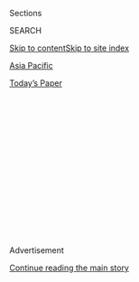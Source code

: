 <div id="app">

<div>

<div>

<div>

<div class="NYTAppHideMasthead css-1q2w90k e1suatyy0">

<div class="section css-ui9rw0 e1suatyy2">

<div class="css-eph4ug er09x8g0">

<div class="css-6n7j50">

</div>

<span class="css-1dv1kvn">Sections</span>

<div class="css-10488qs">

<span class="css-1dv1kvn">SEARCH</span>

</div>

[Skip to content](#site-content)[Skip to site index](#site-index)

</div>

<div id="masthead-section-label" class="css-1wr3we4 eaxe0e00">

[Asia
Pacific](https://www.nytimes3xbfgragh.onion/section/world/asia)

</div>

<div class="css-10698na e1huz5gh0">

</div>

</div>

<div id="masthead-bar-one" class="section hasLinks css-15hmgas e1csuq9d3">

<div class="css-uqyvli e1csuq9d0">

</div>

<div class="css-1uqjmks e1csuq9d1">

</div>

<div class="css-9e9ivx">

[](https://myaccount.nytimes3xbfgragh.onion/auth/login?response_type=cookie&client_id=vi)

</div>

<div class="css-1bvtpon e1csuq9d2">

[Today’s
Paper](https://www.nytimes3xbfgragh.onion/section/todayspaper)

</div>

</div>

</div>

</div>

<div data-aria-hidden="false">

<div id="site-content" data-role="main">

<div>

<div class="css-1aor85t" style="opacity:0.000000001;z-index:-1;visibility:hidden">

<div class="css-1hqnpie">

<div class="css-epjblv">

<span class="css-17xtcya">[Asia
Pacific](/section/world/asia)</span><span class="css-x15j1o">|</span><span class="css-fwqvlz">Top
U.S. Officials Threaten Action on China Over Hong Kong Security
Law</span>

</div>

<div class="css-k008qs">

<div class="css-1iwv8en">

<span class="css-18z7m18"></span>

<div>

</div>

</div>

<span class="css-1n6z4y">https://nyti.ms/2AWe9KZ</span>

<div class="css-1705lsu">

<div class="css-4xjgmj">

<div class="css-4skfbu" data-role="toolbar" data-aria-label="Social Media Share buttons, Save button, and Comments Panel with current comment count" data-testid="share-tools">

  - 
  - 
  - 
  - 
    
    <div class="css-6n7j50">
    
    </div>

  - 
  - 

</div>

</div>

</div>

</div>

</div>

</div>

<div class="css-13pd83m">

</div>

<div id="top-wrapper" class="css-1sy8kpn">

<div id="top-slug" class="css-l9onyx">

Advertisement

</div>

[Continue reading the main
story](#after-top)

<div class="ad top-wrapper" style="text-align:center;height:100%;display:block;min-height:250px">

<div id="top" class="place-ad" data-position="top" data-size-key="top">

</div>

</div>

<div id="after-top">

</div>

</div>

<div>

<div id="sponsor-wrapper" class="css-1hyfx7x">

<div id="sponsor-slug" class="css-19vbshk">

Supported by

</div>

[Continue reading the main
story](#after-sponsor)

<div id="sponsor" class="ad sponsor-wrapper" style="text-align:center;height:100%;display:block">

</div>

<div id="after-sponsor">

</div>

</div>

<div class="css-186x18t">

</div>

<div class="css-1vkm6nb ehdk2mb0">

# Top U.S. Officials Threaten Action on China Over Hong Kong Security Law

</div>

Secretary of State Mike Pompeo and the White House economic adviser,
Kevin Hassett, signaled the Trump administration would punish China.

<div class="css-79elbk" data-testid="photoviewer-wrapper">

<div class="css-z3e15g" data-testid="photoviewer-wrapper-hidden">

</div>

<div class="css-1a48zt4 ehw59r15" data-testid="photoviewer-children">

![<span class="css-16f3y1r e13ogyst0" data-aria-hidden="true">People
protesting a new security law on Friday in Hong Kong. Under the measure,
Chinese officials would be allowed to crack down on political freedom
and dissent in the semiautonomous
territory.</span><span class="css-cnj6d5 e1z0qqy90" itemprop="copyrightHolder"><span class="css-1ly73wi e1tej78p0">Credit...</span><span><span>Lam
Yik Fei for The New York
Times</span></span></span>](https://static01.graylady3jvrrxbe.onion/images/2020/05/22/us/politics/22dc-trump-china/merlin_172730544_faa4f3a7-a743-449f-be2b-e22eb4c39fbd-articleLarge.jpg?quality=75&auto=webp&disable=upscale)

</div>

</div>

<div class="css-18e8msd">

<div class="css-otjvjh epjyd6m0">

<div class="css-nmf14i ey68jwv0" data-aria-hidden="true">

[![Michael
Crowley](https://static01.graylady3jvrrxbe.onion/images/2019/10/25/reader-center/author-michael-crowley/author-michael-crowley-thumbLarge-v2.png
"Michael Crowley")](https://www.nytimes3xbfgragh.onion/by/michael-crowley)[![Edward
Wong](https://static01.graylady3jvrrxbe.onion/images/2018/09/24/multimedia/author-edward-wong/author-edward-wong-thumbLarge-v5.png
"Edward Wong")](https://www.nytimes3xbfgragh.onion/by/edward-wong)[![Ana
Swanson](https://static01.graylady3jvrrxbe.onion/images/2018/12/10/multimedia/author-ana-swanson/author-ana-swanson-thumbLarge.png
"Ana Swanson")](https://www.nytimes3xbfgragh.onion/by/ana-swanson)

</div>

<div class="css-1baulvz">

By [<span class="css-1baulvz" itemprop="name">Michael
Crowley</span>](https://www.nytimes3xbfgragh.onion/by/michael-crowley),
[<span class="css-1baulvz" itemprop="name">Edward
Wong</span>](https://www.nytimes3xbfgragh.onion/by/edward-wong) and
[<span class="css-1baulvz last-byline" itemprop="name">Ana
Swanson</span>](https://www.nytimes3xbfgragh.onion/by/ana-swanson)

</div>

</div>

  - 
    
    <div class="css-ld3wwf e16638kd2">
    
    Published May 22, 2020Updated May 24,
    2020
    
    </div>

  - 
    
    <div class="css-4xjgmj">
    
    <div class="css-pvvomx" data-role="toolbar" data-aria-label="Social Media Share buttons, Save button, and Comments Panel with current comment count" data-testid="share-tools">
    
      - 
      - 
      - 
      - 
        
        <div class="css-6n7j50">
        
        </div>
    
      - 
      - 
    
    </div>
    
    </div>

</div>

</div>

<div class="section meteredContent css-1r7ky0e" name="articleBody" itemprop="articleBody">

<div class="css-1fanzo5 StoryBodyCompanionColumn">

<div class="css-53u6y8">

WASHINGTON — [Secretary of State Mike
Pompeo](https://www.nytimes3xbfgragh.onion/2020/05/21/us/politics/mike-pompeo-inspector-general.html)
said on Friday that a broad new security measure proposed by China would
amount to a “death knell” for Hong Kong’s [political
freedoms](https://www.nytimes3xbfgragh.onion/2019/11/14/business/hong-kong-protests-recession.html),
as Trump administration officials warned of punishments — possibly
including revoking the territory’s special economic and trading status.

A move by the United States to end that special status would subject
goods from Hong Kong to the same American tariffs now applied to ones
from mainland China.

Other economic and visa restrictions that Washington has imposed on
China would also be applied to the semiautonomous territory. That could
deal a major blow to Hong Kong’s historic role as a base for
multinational companies that command global lanes of trade and commerce
from a cluster of skyscrapers on the edge of the South China Sea.

It would also deepen the [sense of
crisis](https://www.nytimes3xbfgragh.onion/2020/03/22/us/politics/coronavirus-us-china.html)
forming around United States-China relations — now at their [worst point
in
decades](https://www.nytimes3xbfgragh.onion/2020/05/01/us/politics/coronavirus-china-trump.html)
— in the wake of the coronavirus pandemic and a 2020 presidential
campaign in which China already features prominently.

</div>

</div>

<div class="css-1fanzo5 StoryBodyCompanionColumn">

<div class="css-53u6y8">

“If Hong Kong loses preferential trade treatment, U.S. tariffs and
export controls on China would apply to Hong Kong,” said [Ryan
Hass](https://www.brookings.edu/experts/ryan-hass/), a China director on
President Barack Obama’s National Security Council and former diplomat
who is now at the Brookings Institution. “This action-reaction sequence
of China tightening its hold on Hong Kong and America responding by
withdrawing preferential treatment would weaken Hong Kong’s status as a
global financial hub.”

On another front to pressure Beijing, the Trump administration [added
more
than](https://www.commerce.gov/news/press-releases/2020/05/commerce-department-add-nine-chinese-entities-related-human-rights)
[30 Chinese
companies](https://www.commerce.gov/news/press-releases/2020/05/commerce-department-add-two-dozen-chinese-companies-ties-wmd-and)
and other entities on Friday to a blacklist that restricts their access
to American technology, saying that they had provided support to the
Chinese military, helped Beijing construct a high-tech surveillance
system and aided in human rights violations against Muslims.

Bipartisan support is also growing in Congress for sanctions on mainland
Chinese officials and entities associated with the proposed Hong Kong
security measure, which is likely to be enacted in coming days.

Mr. Pompeo issued his statement hours after Beijing [unveiled details of
the new security
measure](https://www.nytimes3xbfgragh.onion/2020/05/22/business/china-hong-kong-national-security.html)
that would allow greater crackdowns on political dissent in Hong Kong,
becoming the most senior Trump administration official to aggressively
react against China’s drastic proposal.

A senior White House economic adviser, Kevin Hassett, who formerly
oversaw President Trump’s Council of Economic Advisers, echoed Mr.
Pompeo’s tough talk on Friday.

</div>

</div>

<div class="css-1fanzo5 StoryBodyCompanionColumn">

<div class="css-53u6y8">

“We’re absolutely not going to give China a pass,” [Mr. Hassett told
CNN](https://twitter.com/jimsciutto/status/1263829250785923073), adding,
“It’s a very difficult, scary move.”

Mr. Trump did not comment, however, leaving his intentions unclear. He
has shown limited interest in Hong Kong’s anti-Beijing protest movement
and, despite his public anger at China for its management of the
coronavirus outbreak in Wuhan, has stopped short of condemning its
president, Xi Jinping, with whom he has spent years trying to strike a
huge trade deal.

The pointed statement from Mr. Pompeo, among the government’s most
aggressive China critics, said that the proposal “would be a death knell
for the high degree of autonomy Beijing promised for Hong Kong under the
Sino-British joint declaration” and that it “would inevitably impact our
assessment of ‘one country, two systems’ and the status of the
territory.”

“The United States strongly urges Beijing to reconsider its disastrous
proposal,” he added. “We stand with the people of Hong Kong.”

State Department officials have discussed how China’s proposed national
security law might affect a potential decision to revoke the
preferential trade and economic status that the United States has given
Hong Kong since 1997, when Britain handed control of the territory to
China. A 1992 law has allowed administrations, for purposes of commerce,
to treat Hong Kong under Chinese rule in the same way the American
government did when the territory was a British colony.

Under the Hong Kong Human Rights and Democracy Act, which passed last
fall with bipartisan support in Congress, the State Department is
required to deliver a report each year certifying the semiautonomous
status of Hong Kong — and thus endorsing the continuation of the
preferential treatment. Mr. Trump reluctantly [signed the bill into law
in
November](https://www.nytimes3xbfgragh.onion/2019/11/27/us/politics/trump-hong-kong.html),
at a time when he was trying not to anger Mr. Xi because he was aiming
to secure a trade deal. China’s Foreign Ministry called that measure “a
naked interference in China’s internal affairs.”

Mr. Pompeo said this month he would delay issuing a report to Congress
in order to measure actions that Beijing has taken on Hong Kong. That
was intended to signal to Chinese leaders to ease their hard-line
policies on Hong Kong, but it has not worked so far.

</div>

</div>

<div class="css-1fanzo5 StoryBodyCompanionColumn">

<div class="css-53u6y8">

The State Department spokeswoman, Morgan Ortagus, said in a statement
Thursday that the department was delaying the report to “allow us to
account for any additional actions” that “would further undermine Hong
Kong’s high degree of autonomy.”

The message was clear: American officials are tracking the proposed law,
and American policy toward Hong Kong is in the balance.

On Friday, a spokesman for the Chinese Foreign Ministry, Zhao Lijian,
accused the United States of adopting a “Cold War mentality” and said it
should not interfere in China’s internal affairs. “No one can stop China
from growing stronger,” he added, [according to the Chinese newspaper
Global Times](https://www.globaltimes.cn/content/1189178.shtml).

In the Trump administration, China policy debates have generally been
divided between economic officials wary of conflict that could rattle
markets or disrupt trade talks, and national security officials
[determined to
confront](https://www.nytimes3xbfgragh.onion/2020/05/01/us/politics/coronavirus-china-trump.html)
Beijing’s growing strategic power. That made the harsh words of Mr.
Hassett, a senior economic aide, all the more notable.

“China’s move in Hong Kong is going to be very, very bad for the Chinese
economy and the Hong Kong economy,” Mr. Hassett added in remarks to
reporters at the White House.

Concerns among Trump administration national security officials over
Hong Kong escalated last year, when pro-democracy protesters took to the
streets beginning in the summer and were [confronted at every turn by
the
police](https://www.nytimes3xbfgragh.onion/2019/11/13/world/asia/hong-kong-protests-students.html).
In Beijing, hard-line Chinese officials determined that the police were
not using enough force to suppress the protests.

“This latest move is yet another case of how the Chinese leadership’s
preoccupation with domestic national security considerations override
its considerations of the international repercussions of such a move,”
said Dali L. Yang, a political scientist at the University of Chicago.

</div>

</div>

<div class="css-1fanzo5 StoryBodyCompanionColumn">

<div class="css-53u6y8">

In considering whether to revoke the territory’s preferential status,
Trump administration officials must weigh the damage it would do to both
mainland China and Hong Kong itself. China relies on Hong Kong, whose
currency is pegged to the dollar, as the first financial stop in trade
with the rest of the world. Chinese financial institutions and
state-owned companies hold vast assets there. And many Chinese companies
list on the Hong Kong Stock Exchange.

Some American officials have asked whether a status change would
ultimately harm Hong Kong, and the many corporations based there, while
failing to get China to back off.

The preferential trade status of Hong Kong became even more important
for American companies under the trade war begun by Mr. Trump in 2018.
Some companies that wanted to avoid tariffs imposed by the Trump
administration arranged for goods from China to be sold first to Hong
Kong trading companies before going to the United States, allowing them
to [avoid some of the burden of
tariffs](https://www.scmp.com/economy/china-economy/article/2182215/trumps-trade-war-tariffs-send-firms-hong-kong-little-known).

The withdrawal of Hong Kong’s special status would make all exports from
the territory subject to the tariffs Mr. Trump has slapped on Chinese
products, including goods that transit through the territory.
Investments routed through Hong Kong are also likely to be subject to
greater scrutiny for national security risks, said Eswar Prasad, a
professor of trade policy at Cornell University.

Even if the Trump administration takes no action, Congress is likely to:
A bipartisan Senate measure introduced on Thursday would penalize
Chinese officials, or entities like police units, involved in the
security measure, as well as banks that conduct “significant
transactions” with them.

In an interview, Senator Chris Van Hollen, Democrat of Maryland, said
that he and his co-sponsor, Senator Pat Toomey, Republican of
Pennsylvania, would “urge the Senate to move very quickly,” and
predicted the measure would win a veto-proof majority in the Senate and
House.

On Friday, the Commerce Department added 24 organizations, including
Qihoo 360 Technology Company, FiberHome Technologies Group and Beijing
Cloudmind Technology, to its “entity list” for activities that run
counter to America’s national security interests, including supporting
the Chinese military. An additional nine entities were added for aiding
human rights violations in the Xinjiang region, home to members of the
Uighur minority who have [been targeted by Chinese
officials](https://www.nytimes3xbfgragh.onion/2020/05/09/us/politics/china-uighurs-arrest.html).
The designation will bar American companies from selling them certain
high-tech items without first obtaining a special license.

</div>

</div>

<div>

</div>

</div>

<div>

</div>

<div>

</div>

<div>

</div>

<div>

<div id="bottom-wrapper" class="css-1ede5it">

<div id="bottom-slug" class="css-l9onyx">

Advertisement

</div>

[Continue reading the main
story](#after-bottom)

<div id="bottom" class="ad bottom-wrapper" style="text-align:center;height:100%;display:block;min-height:90px">

</div>

<div id="after-bottom">

</div>

</div>

</div>

</div>

</div>

## Site Index

<div>

</div>

## Site Information Navigation

  - [© <span>2020</span> <span>The New York Times
    Company</span>](https://help.nytimes3xbfgragh.onion/hc/en-us/articles/115014792127-Copyright-notice)

<!-- end list -->

  - [NYTCo](https://www.nytco.com/)
  - [Contact
    Us](https://help.nytimes3xbfgragh.onion/hc/en-us/articles/115015385887-Contact-Us)
  - [Work with us](https://www.nytco.com/careers/)
  - [Advertise](https://nytmediakit.com/)
  - [T Brand Studio](http://www.tbrandstudio.com/)
  - [Your Ad
    Choices](https://www.nytimes3xbfgragh.onion/privacy/cookie-policy#how-do-i-manage-trackers)
  - [Privacy](https://www.nytimes3xbfgragh.onion/privacy)
  - [Terms of
    Service](https://help.nytimes3xbfgragh.onion/hc/en-us/articles/115014893428-Terms-of-service)
  - [Terms of
    Sale](https://help.nytimes3xbfgragh.onion/hc/en-us/articles/115014893968-Terms-of-sale)
  - [Site
    Map](https://spiderbites.nytimes3xbfgragh.onion)
  - [Help](https://help.nytimes3xbfgragh.onion/hc/en-us)
  - [Subscriptions](https://www.nytimes3xbfgragh.onion/subscription?campaignId=37WXW)

</div>

</div>

</div>

</div>
